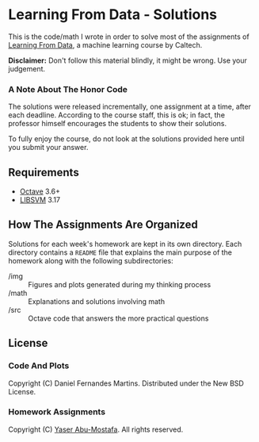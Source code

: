 # Learning From Data - Solutions

This is the code/math I wrote in order to solve most of the assignments of
[Learning From Data](https://www.edx.org/course/caltechx/cs1156x/learning-data/1120),
a machine learning course by Caltech.

**Disclaimer:** Don't follow this material blindly, it might be wrong. Use
your judgement.

### A Note About The Honor Code

The solutions were released incrementally, one assignment at a time, after
each deadline. According to the course staff, this is ok; in fact, the
professor himself encourages the students to show their solutions.

To fully enjoy the course, do not look at the solutions provided here until you
submit your answer.

## Requirements

* [Octave](http://www.gnu.org/software/octave/) 3.6+
* [LIBSVM](http://www.csie.ntu.edu.tw/~cjlin/libsvm/) 3.17

## How The Assignments Are Organized

Solutions for each week's homework are kept in its own directory. Each directory
contains a `README` file that explains the main purpose of the homework along
with the following subdirectories:

<dl>
  <dt>/img</dt>
  <dd>Figures and plots generated during my thinking process</dd>
  <dt>/math</dt>
  <dd>Explanations and solutions involving math</dd>
  <dt>/src</dt>
  <dd>Octave code that answers the more practical questions</dd>
</dl>

## License

### Code And Plots

Copyright (C) Daniel Fernandes Martins. Distributed under the New BSD License.

### Homework Assignments

Copyright (C) [Yaser Abu-Mostafa](http://work.caltech.edu/index.html).
All rights reserved.
